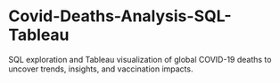 # Covid-Deaths-Analysis-SQL-Tableau
SQL exploration and Tableau visualization of global COVID-19 deaths to uncover trends, insights, and vaccination impacts.
